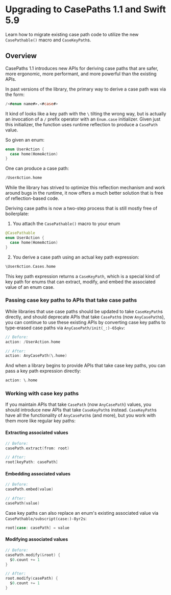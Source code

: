 # Upgrading to CasePaths 1.1 and Swift 5.9

Learn how to migrate existing case path code to utilize the new ``CasePathable()`` macro and
``CaseKeyPath``s.

## Overview

CasePaths 1.1 introduces new APIs for deriving case paths that are safer, more ergonomic, more
performant, and more powerful than the existing APIs.

In past versions of the library, the primary way to derive a case path was via the form:

```swift
/<#enum name#>.<#case#>
```

It kind of looks like a key path with the `\` tilting the wrong way, but is actually an invocation
of a `/` prefix operator with an `Enum.case` initializer. Given just this initializer, the function
uses runtime reflection to produce a ``CasePath`` value.

So given an enum:

```swift
enum UserAction {
  case home(HomeAction)
}
```

One can produce a case path:

```swift
/UserAction.home
```

While the library has strived to optimize this reflection mechanism and work around bugs in the
runtime, it now offers a much better solution that is free of reflection-based code.

Deriving case paths is now a two-step process that is still mostly free of boilerplate:

1. You attach the ``CasePathable()`` macro to your enum

```swift
@CasePathable
enum UserAction {
  case home(HomeAction)
}
```

2. You derive a case path using an actual key path expression:

```swift
\UserAction.Cases.home
```

This key path expression returns a ``CaseKeyPath``, which is a special kind of key path for enums
that can extract, modify, and embed the associated value of an enum case.

### Passing case key paths to APIs that take case paths

While libraries that use case paths should be updated to take ``CaseKeyPath``s directly, and should
deprecate APIs that take ``CasePath``s (now ``AnyCasePath``s), you can continue to use these
existing APIs by converting case key paths to type-erased case paths via
``AnyCasePath/init(_:)-65qkv``:

```swift
// Before:
action: /UserAction.home

// After:
action: AnyCasePath(\.home)
```

And when a library begins to provide APIs that take case key paths, you can pass a key path
expression directly:

```swift
action: \.home
```

### Working with case key paths

If you maintain APIs that take ``CasePath`` (now ``AnyCasePath``) values, you should introduce new
APIs that take ``CaseKeyPath``s instead. ``CaseKeyPath``s have all the functionality of
``AnyCasePath``s (and more), but you work with them more like regular key paths:

#### Extracting associated values

```swift
// Before:
casePath.extract(from: root)

// After:
root[keyPath: casePath]
```

#### Embedding associated values

```swift
// Before:
casePath.embed(value)

// After:
casePath(value)
```

Case key paths can also replace an enum's existing associated value via
``CasePathable/subscript(case:)-8yr2s``:

```swift
root[case: casePath] = value
```

#### Modifying associated values

```swift
// Before:
casePath.modify(&root) {
  $0.count += 1
}

// After:
root.modify(casePath) {
  $0.count += 1
}
```
